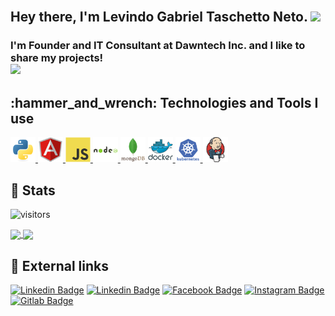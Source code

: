 <h2 align="left">
    <abc>
        <br>Hey there, I'm Levindo Gabriel Taschetto Neto. <img src="https://user-images.githubusercontent.com/42378118/110234147-e3259600-7f4e-11eb-95be-0c4047144dea.gif" width="30"><br>
    </abc>  
</h2> 
<h3>I'm Founder and IT Consultant at Dawntech Inc. and I like to share my projects!
<br>
<img src="https://dawntech.dev/static/media/dawn.c0af8285.gif" width="50%">
</h3>

<h2 align="left">:hammer_and_wrench: Technologies and Tools I use</h2>
<p align="left">
  <a href="https://developer.mozilla.org/en-US/docs/Web/JavaScript" target="_blank"> 
        <img src="https://raw.githubusercontent.com/devicons/devicon/master/icons/python/python-original.svg" alt="javascript" width="40" height="40"/>
    <a href="https://www.python.org/" target="_blank"> 
      <a href="https://angularjs.org/t" target="_blank"> 
        <img src="https://raw.githubusercontent.com/devicons/devicon/master/icons/angularjs/angularjs-original.svg" alt="javascript" width="40" height="40"/>
    <a href="https://developer.mozilla.org/en-US/docs/Web/JavaScript" target="_blank"> 
        <img src="https://raw.githubusercontent.com/devicons/devicon/master/icons/javascript/javascript-original.svg" alt="javascript" width="40" height="40"/> 
    <a href="https://nodejs.org" target="_blank"> 
        <img src="https://raw.githubusercontent.com/devicons/devicon/master/icons/nodejs/nodejs-original-wordmark.svg" alt="nodejs" width="40" height="40"/> 
    </a>
    <a href="https://www.mongodb.com/" target="_blank"> 
        <img src="https://raw.githubusercontent.com/devicons/devicon/master/icons/mongodb/mongodb-original-wordmark.svg" alt="mongodb" width="40" height="40"/> 
    </a>
    <a href="https://www.docker.com/" target="_blank"> 
        <img src="https://raw.githubusercontent.com/devicons/devicon/9f4f5cdb393299a81125eb5127929ea7bfe42889/icons/docker/docker-original-wordmark.svg" alt="docker" width="40" height="40"/>
    </a>
    <a href="https://kubernetes.io/" target="_blank"> 
        <img src="https://raw.githubusercontent.com/devicons/devicon/9f4f5cdb393299a81125eb5127929ea7bfe42889/icons/kubernetes/kubernetes-plain-wordmark.svg" alt="kubernetes" width="40" height="40">
    </a>
    <a href="https://www.jenkins.io/" target="_blank"> 
        <img src="https://raw.githubusercontent.com/devicons/devicon/9f4f5cdb393299a81125eb5127929ea7bfe42889/icons/jenkins/jenkins-original.svg" alt="jenkins" width="40" height="40"/> 
    </a>
</p>
          
## 🧮 Stats

![visitors](https://visitor-badge.glitch.me/badge?page_id=levindoneto)

<a href="https://github.com/anuraghazra/github-readme-stats">
  <img align="center" src="https://github-readme-stats.vercel.app/api?username=levindoneto&show_icons=true&theme=dracula&count_private=true&line_height=20" />
</a>
<a href="https://github.com/anuraghazra/convoychat">
  <img align="center" src="https://github-readme-stats.vercel.app/api/top-langs/?username=levindoneto&theme=dracula&layout=compact&langs_count=8&count_private=true&hide=SystemVerilog,VHDL" />
</a>

## 🔗 External links         
       
[![Linkedin Badge](https://img.shields.io/badge/levindo-blue?style=flat-square&logo=Linkedin&logoColor=white&link=https://www.linkedin.com/in/levindo)](https://www.linkedin.com/in/levindo) [![Linkedin Badge](https://img.shields.io/badge/dawntech-blue?style=flat-square&logo=Linkedin&logoColor=white&link=https://www.linkedin.com/company/dawntech)](https://www.linkedin.com/company/dawntech) [![Facebook Badge](https://img.shields.io/badge/dawntech-.dev-blue?style=flat-square&labelColor=3b5998&logo=facebook&logoColor=white&link=https://www.facebook.com/dawntech.dev)](https://www.facebook.com/dawntech.dev) [![Instagram Badge](https://img.shields.io/badge/dawntech-.dev-blue?style=flat-square&labelColor=D7008A&logo=Instagram&logoColor=white&link=https://www.instagram.com/dawntech.dev)](https://www.instagram.com/dawntech.dev) [![Gitlab Badge](https://img.shields.io/badge/levindo-FF9138?style=flat-square&labelColor=black&logo=Gitlab&logoColor=white&link=https://gitlab.com/levindo)](https://gitlab.com/levindo)
